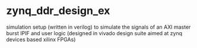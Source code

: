 # zynq_ddr_design_ex
simulation setup (written in verilog) to simulate the signals of an AXI master burst IPIF and user logic (designed in vivado design suite aimed at zynq devices based xilinx FPGAs)
